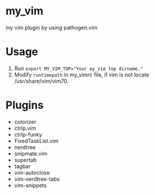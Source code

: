 # my_vim

my vim plugin by using pathogen.vim

# Usage

1. Run `export MY_VIM_TOP="Your my_vim top dirname."`
2. Modify `runtimepath` in my_vimrc file, if vim is not locate /usr/share/vim/vim70.

# Plugins

- colorizer
- ctrlp.vim
- ctrlp-funky
- FixedTaskList.vim
- nerdtree
- snipmate.vim
- supertab
- tagbar
- vim-autoclose
- vim-nerdtree-tabs
- vim-snippets
